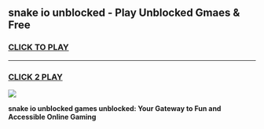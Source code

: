 
## snake io unblocked - Play Unblocked Gmaes & Free
<h3>
<a href="https://news.freeplayer.one?title=snake_io_unblocked&ref=16F">CLICK TO PLAY</a></h3>
<hr>

<h3>
<a href="https://news.freeplayer.one?title=snake_io_unblocked&ref=16F">CLICK 2 PLAY</a>
  
</h3>

<a href="https://news.freeplayer.one?title=snake_io_unblocked&ref=16F/"><img src="https://clearcache.store/games.png"></a>


**snake io unblocked games unblocked: Your Gateway to Fun and Accessible Online Gaming**
